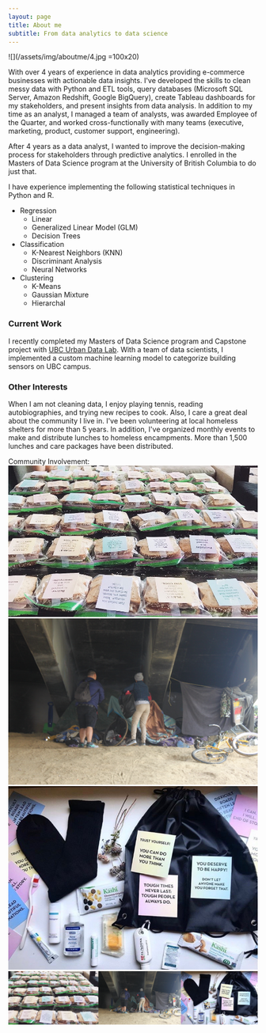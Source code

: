 ```yaml
---
layout: page
title: About me
subtitle: From data analytics to data science
---
```


![](/assets/img/aboutme/4.jpg =100x20)

With over 4 years of experience in data analytics providing e-commerce businesses with actionable data insights. I've developed the skills to clean messy data with Python and ETL tools, query databases (Microsoft SQL Server, Amazon Redshift, Google BigQuery), create Tableau dashboards for my stakeholders, and present insights from data analysis. In addition to my time as an analyst, I managed a team of analysts, was awarded Employee of the Quarter, and worked cross-functionally with many teams (executive, marketing, product, customer support, engineering).  

After 4 years as a data analyst, I wanted to improve the decision-making process for stakeholders through predictive analytics. I enrolled in the Masters of Data Science program at the University of British Columbia to do just that.

I have experience implementing the following statistical techniques in Python and R.

  - Regression
    - Linear
    - Generalized Linear Model (GLM)
    - Decision Trees
  - Classification
    - K-Nearest Neighbors (KNN)
    - Discriminant Analysis
    - Neural Networks
  - Clustering
    - K-Means
    - Gaussian Mixture
    - Hierarchal

### Current Work
I recently completed my Masters of Data Science program and Capstone project with [UBC Urban Data Lab](https://urbandatalab.io/project/mds-captone-2020/). With a team of data scientists, I implemented a custom machine learning model to categorize building sensors on UBC campus.

### Other Interests
When I am not cleaning data, I enjoy playing tennis, reading autobiographies, and trying new recipes to cook. Also, I care a great deal about the community I live in. I've been volunteering at local homeless shelters for more than 5 years. In addition, I've organized monthly events to make and distribute lunches to homeless encampments. More than 1,500 lunches and care packages have been distributed.

Community Involvement:   
![](/assets/img/aboutme/1.jpg)![](/assets/img/aboutme/2.JPG)![](/assets/img/aboutme/3.jpg)   
![](/assets/img/aboutme/4.jpg)
